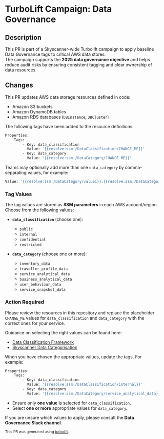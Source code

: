 # TurboLift Campaign: Data Governance

## Description

This PR is part of a Skyscanner-wide Turbolift campaign to apply baseline Data Governance tags to critical AWS data stores.  
The campaign supports the **2025 data governance objective** and helps reduce audit risks by ensuring consistent tagging and clear ownership of data resources.

## Changes

This PR updates AWS data storage resources defined in code:

- Amazon S3 buckets
- Amazon DynamoDB tables
- Amazon RDS databases (`DBInstance`, `DBCluster`)

The following tags have been added to the resource definitions:

```bash
Properties:
    Tags:
        - Key: data_classification
          Value: '{{resolve:ssm:/DataClassification/CHANGE_ME}}'
        - Key: data_category
          Value: '{{resolve:ssm:/DataCategory/CHANGE_ME}}'
```

Teams may optionally add more than one `data_category` by comma-separating values, for example:

```bash
Value: '{{resolve:ssm:/DataCategory/value1}},{{resolve:ssm:/DataCategory/value2}}'
```

### Tag Values

The tag values are stored as **SSM parameters** in each AWS account/region. Choose from the following values:

- **`data_classification`** (choose one):
  - `public`
  - `internal`
  - `confidential`
  - `restricted`


- **`data_category`** (choose one or more):
  - `inventory_data`
  - `traveller_profile_data`
  - `service_analytical_data`
  - `business_analytical_data`
  - `user_behaviour_data`
  - `service_snapshot_data`

### Action Required

Please review the resources in this repository and replace the placeholder `CHANGE_ME` values for `data_classification` and `data_category` with the correct ones for your service.

Guidance on selecting the right values can be found here:
- [Data Classification Framework](https://skyscanner.atlassian.net/wiki/spaces/GOV/pages/22516568/Data+Classification+Framework)
- [Skyscanner Data Categorisation](https://skyscanner.atlassian.net/wiki/spaces/GOV/pages/103072170/Skyscanner+Data+Categorisation)

When you have chosen the appropriate values, update the tags. For example:

```bash
Properties:
    Tags:
        - Key: data_classification
          Value: '{{resolve:ssm:/DataClassification/internal}}'
        - Key: data_category
          Value: '{{resolve:ssm:/DataCategory/service_analytical_data}}'
```

- Ensure only **one value** is selected for `data_classification`.
- Select **one or more** appropriate values for `data_category`.

If you are unsure which values to apply, please consult the **Data Governance Slack channel**.

<sub>This PR was generated using [turbolift](https://github.com/Skyscanner/turbolift).</sub>
